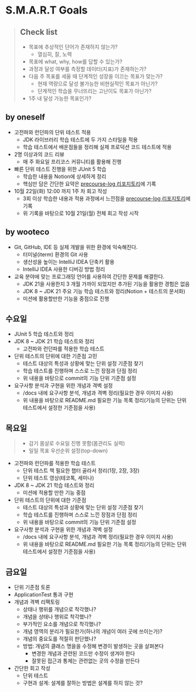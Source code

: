 # S.M.A.R.T Goals
> ## Check list
> - 목표에 추상적인 단어가 존재하지 않는가?
>   - 열심히, 잘, 노력
> - 목표에 what, why, how를 답할 수 있는가?
> - 과정과 달성 여부를 측정할 데이터(지표)가 존재하는가?
> - 다음 주 목표를 세울 때 단계적인 성장을 이끄는 목표가 맞는가?
>   - 현재 역량으로 달성 불가능한 비현실적인 목표가 아닌가?
>   - 단계적인 학습을 무너뜨리는 고난이도 목표가 아닌가?
> - 1주 내 달성 가능한 목표인가?

## by oneself
- 고전파와 런던파의 단위 테스트 적용
  - JDK 라이브러리 학습 테스트에 두 가지 스타일을 적용
  - 학습 테스트에서 배운점들을 정리해 실제 프로덕션 코드 테스트에 적용 
- 2명 이상과의 코드 리뷰
  - 매 주 화요일 프리코스 커뮤니티를 활용해 진행
- 빠른 단위 테스트 진행을 위한 JUnit 5 학습
  - 학습한 내용을 Notion에 상세하게 정리
  - 핵심만 담은 간단한 요약은 [precourse-log 리포지토리](https://github.com/ykmxxi/precourse-log)에 기록
- 10월 22일(화) 12:00 까지 1주 차 회고 작성
  - 3회 이상 학습한 내용과 적용 과정에서 느낀점을 [precourse-log 리포지토리](https://github.com/ykmxxi/precourse-log)에 기록
  - 위 기록을 바탕으로 10월 21일(월) 전체 회고 작성 시작 

## by wooteco
- Git, GitHub, IDE 등 실제 개발을 위한 환경에 익숙해진다.
  - 터미널(iterm) 환경의 Git 사용
  - 생산성을 높이는 IntelliJ IDEA 단축키 활용
  - IntelliJ IDEA 사용한 디버깅 방법 정리
- 교육 분야에 맞는 프로그래밍 언어를 사용하여 간단한 문제를 해결한다.
  - JDK 21을 사용한지 3 개월 가까이 되었지만 추가된 기능을 활용한 경험은 없음
  - JDK 8 ~ JDK 21 주요 기능 학습 테스트와 정리(Notion + 테스트의 문서화)
  - 미션에 활용할만한 기능을 중점으로 진행 

## 수요일
- JUnit 5 학습 테스트와 정리
- JDK 8 ~ JDK 21 학습 테스트와 정리 
    - 고전파와 런던파를 적용한 학습 테스트
- 단위 테스트의 단위에 대한 기준점 고민
  - 테스트 대상의 특성과 상황에 맞는 단위 설정 기준점 찾기 
  - 학습 테스트를 진행하며 스스로 느낀 장점과 단점 정리
  - 위 내용을 바탕으로 commit의 기능 단위 기준점 설정
- 요구사항 분석과 구현을 위한 개념과 격벽 설정 
  - /docs 내에 요구사항 분석, 개념과 격벽 정리(필요한 경우 이미지 사용)
  - 위 내용을 바탕으로 README.md 필요한 기능 목록 정리(기능의 단위는 단위 테스트에서 설정한 기준점을 사용)

## 목요일
> - 감기 몸살로 수요일 진행 못함(몸관리도 실력)
> - 일일 목표 우선순위 설정(top-down)
- 고전파와 런던파를 적용한 학습 테스트
  - 단위 테스트 책 필요한 챕터 골라서 정리(1장, 2장, 3장)
  - 단위 테스트 영상(테코톡, 세미나)
- JDK 8 ~ JDK 21 학습 테스트와 정리
  - 미션에 적용할 만한 기능 중점
- 단위 테스트의 단위에 대한 기준점
  - 테스트 대상의 특성과 상황에 맞는 단위 설정 기준점 찾기
  - 학습 테스트를 진행하며 스스로 느낀 장점과 단점 정리
  - 위 내용을 바탕으로 commit의 기능 단위 기준점 설정
- 요구사항 분석과 구현을 위한 개념과 격벽 설정
  - /docs 내에 요구사항 분석, 개념과 격벽 정리(필요한 경우 이미지 사용)
  - 위 내용을 바탕으로 README.md 필요한 기능 목록 정리(기능의 단위는 단위 테스트에서 설정한 기준점을 사용)

## 금요일
- 단위 기준점 토론
- ApplicationTest 통과 구현
- 개념과 격벽 리팩토링
  - 상태나 행위를 개념으로 착각했나?
  - 개념을 상태나 행위로 착각했나?
  - 부가적인 요소를 개념으로 착각했나?
  - 개념 영역의 분리가 필요한가(하나의 개념이 여러 곳에 쓰이는가)?
  - 개념의 중요도를 적절히 판단했나?
  - 방법: 개념의 클래스 명을을 수정해 변경이 발생하는 곳을 살펴본다
    - 변경한 개념과 관련된 코드만 수정이 생겨야 한다
    - 잘못된 접근과 통제는 관련없는 곳의 수정을 만든다
- 간단한 회고 작성
  - 단위 테스트
  - 구현과 설계: 설계를 잘하는 방법은 설계를 하지 않는 것?
